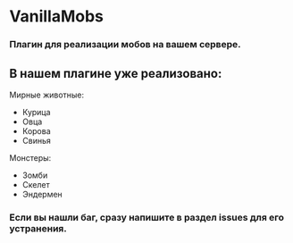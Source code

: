 # VanillaMobs
### Плагин для реализации мобов на вашем сервере.

В нашем плагине уже реализовано:
-------------

Мирные животные:
- Курица
- Овца
- Корова
- Свинья

Монстеры:
- Зомби
- Скелет
- Эндермен

### Если вы нашли баг, сразу напишите в раздел issues для его устранения.
